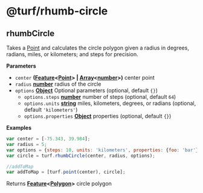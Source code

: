 # @turf/rhumb-circle

<!-- Generated by documentation.js. Update this documentation by updating the source code. -->

## rhumbCircle

Takes a [Point][1] and calculates the circle polygon given a radius in degrees, radians, miles, or kilometers; and steps for precision.

**Parameters**

- `center` **([Feature][2]&lt;[Point][3]> | [Array][4]&lt;[number][5]>)** center point
- `radius` **[number][5]** radius of the circle
- `options` **[Object][6]** Optional parameters (optional, default `{}`)
  - `options.steps` **[number][5]** number of steps (optional, default `64`)
  - `options.units` **[string][7]** miles, kilometers, degrees, or radians (optional, default `'kilometers'`)
  - `options.properties` **[Object][6]** properties (optional, default `{}`)

**Examples**

```javascript
var center = [-75.343, 39.984];
var radius = 5;
var options = {steps: 10, units: 'kilometers', properties: {foo: 'bar'}};
var circle = turf.rhumbCircle(center, radius, options);

//addToMap
var addToMap = [turf.point(center), circle];
```

Returns **[Feature][2]&lt;[Polygon][8]>** circle polygon

[1]: https://tools.ietf.org/html/rfc7946#section-3.1.2
[2]: https://tools.ietf.org/html/rfc7946#section-3.2
[3]: https://tools.ietf.org/html/rfc7946#section-3.1.2
[4]: https://developer.mozilla.org/docs/Web/JavaScript/Reference/Global_Objects/Array
[5]: https://developer.mozilla.org/docs/Web/JavaScript/Reference/Global_Objects/Number
[6]: https://developer.mozilla.org/docs/Web/JavaScript/Reference/Global_Objects/Object
[7]: https://developer.mozilla.org/docs/Web/JavaScript/Reference/Global_Objects/String
[8]: https://tools.ietf.org/html/rfc7946#section-3.1.6

<!-- This file is automatically generated. Please don't edit it directly:
if you find an error, edit the source file (likely index.js), and re-run
./scripts/generate-readmes in the turf project. -->
